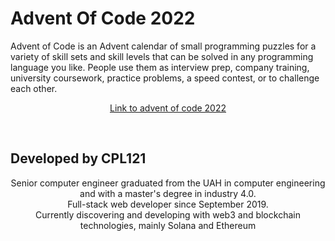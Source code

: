 # Advent Of Code 2022
Advent of Code is an Advent calendar of small programming puzzles for a variety of skill sets and skill levels that can be solved in any programming language you like. People use them as interview prep, company training, university coursework, practice problems, a speed contest, or to challenge each other.

<p align="center"> <a href="https://adventofcode.com/2022/">Link to advent of code 2022 </a></p><br>

## Developed by CPL121
<p align="center"> Senior computer engineer graduated from the UAH in computer engineering and with a master's degree in industry 4.0. <br>
Full-stack web developer since September 2019.<br> Currently discovering and developing with web3 and blockchain technologies, mainly Solana and Ethereum</p>